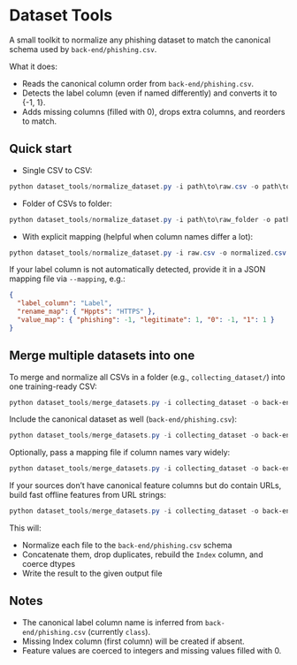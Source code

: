 # Dataset Tools

A small toolkit to normalize any phishing dataset to match the canonical schema used by `back-end/phishing.csv`.

What it does:
- Reads the canonical column order from `back-end/phishing.csv`.
- Detects the label column (even if named differently) and converts it to {-1, 1}.
- Adds missing columns (filled with 0), drops extra columns, and reorders to match.

## Quick start

- Single CSV to CSV:

```powershell
python dataset_tools/normalize_dataset.py -i path\to\raw.csv -o path\to\normalized.csv
```

- Folder of CSVs to folder:

```powershell
python dataset_tools/normalize_dataset.py -i path\to\raw_folder -o path\to\out_folder
```

- With explicit mapping (helpful when column names differ a lot):

```powershell
python dataset_tools/normalize_dataset.py -i raw.csv -o normalized.csv -m dataset_tools/config/column_mapping.example.json
```

If your label column is not automatically detected, provide it in a JSON mapping file via `--mapping`, e.g.:

```json
{
  "label_column": "Label",
  "rename_map": { "Hppts": "HTTPS" },
  "value_map": { "phishing": -1, "legitimate": 1, "0": -1, "1": 1 }
}
```

## Merge multiple datasets into one

To merge and normalize all CSVs in a folder (e.g., `collecting_dataset/`) into one training-ready CSV:

```powershell
python dataset_tools/merge_datasets.py -i collecting_dataset -o back-end\dataset_merged.csv
```

Include the canonical dataset as well (`back-end/phishing.csv`):

```powershell
python dataset_tools/merge_datasets.py -i collecting_dataset -o back-end\dataset_merged.csv --include-canonical
```

Optionally, pass a mapping file if column names vary widely:

```powershell
python dataset_tools/merge_datasets.py -i collecting_dataset -o back-end\dataset_merged.csv -m dataset_tools\config\column_mapping.example.json
```

If your sources don’t have canonical feature columns but do contain URLs, build fast offline features from URL strings:

```powershell
python dataset_tools/merge_datasets.py -i collecting_dataset -o back-end\dataset_merged.csv --extract-from-url
```

This will:
- Normalize each file to the `back-end/phishing.csv` schema
- Concatenate them, drop duplicates, rebuild the `Index` column, and coerce dtypes
- Write the result to the given output file

## Notes
- The canonical label column name is inferred from `back-end/phishing.csv` (currently `class`).
- Missing Index column (first column) will be created if absent.
- Feature values are coerced to integers and missing values filled with 0.
